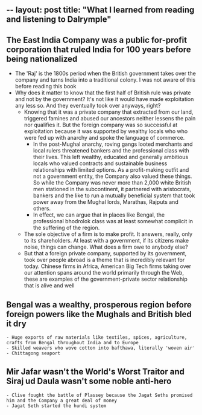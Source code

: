 --
layout: post
title: "What I learned from reading and listening to Dalrymple"
--

##  The East India Company was a public for-profit corporation that ruled India for 100 years before being nationalized
- The 'Raj' is the 1800s period when the British government takes over the company and turns India into a traditional colony. I was not aware of this before reading this book
- Why does it matter to know that the first half of British rule was private and not by the government? It's not like it would have made exploitation any less so. And they eventually took over anyways, right?
    - Knowing that it was a private company that extracted from our land, triggered famines and abused our ancestors neither lessens the pain nor qualifies it. But the foreign company was so successful at exploitation because it was supported by wealthy locals who who were fed up with anarchy and spoke the language of commerce.
        - In the post-Mughal anarchy, roving gangs looted merchants and local rulers threatened bankers and the professional class with their lives. This left wealthy, educated and generally ambitious locals who valued contracts and sustainable business relationships with limited options. As a profit-making outfit and not a government entity, the Company also valued these things. So while the Company was never more than 2,000 white British men stationed in the subcontinent, it partnered with aristocrats, bankers and the like to run a mutually beneficial system that took power away from the Mughal lords, Marathas, Rajputs and others.
        - In effect, we can argue that in places like Bengal, the professional bhodrolok class was at least somewhat complicit in the suffering of the region.
    - The sole objective of a firm is to make profit. It answers, really, only to its shareholders. At least with a government, if its citizens make noise, things can change. What does a firm owe to anybody else?
    - But that a foreign private company, supported by its government, took over people abroad is a theme that is incredibly relevant for today. Chinese firms in Africa, American Big Tech firms taking over our attention spans around the world primarily through the Web, these are examples of the government-private sector relationship that is alive and well

## Bengal was a wealthy, prosperous region before foreign powers like the Mughals and British bled it dry
	- Huge exports of raw materials like textiles, spices, agriculture, crafts from Bengal throughout India and to Europe
	- Skilled weavers who wove cotton into bafthawa, literally 'woven air'
	- Chittagong seaport

## Mir Jafar wasn't the World's Worst Traitor and Siraj ud Daula wasn't some noble anti-hero
    - Clive fought the battle of Plassey because the Jagat Seths promised him and the Company a great deal of money
	- Jagat Seth started the hundi system
